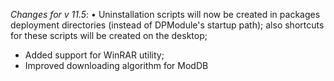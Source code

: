 _Changes for v 11.5_:
• Uninstallation scripts will now be created in packages deployment directories (instead of DPModule's startup path); also shortcuts for these scripts will be created on the desktop;
- Added support for WinRAR utility;
- Improved downloading algorithm for ModDB
